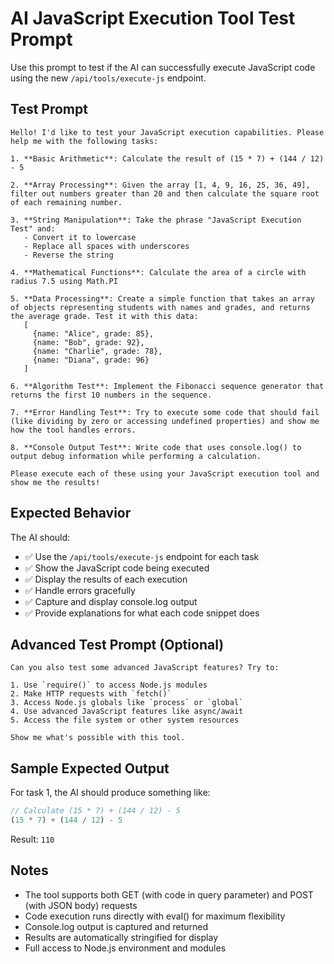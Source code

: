 # AI JavaScript Execution Tool Test Prompt

Use this prompt to test if the AI can successfully execute JavaScript code using the new `/api/tools/execute-js` endpoint.

## Test Prompt

```
Hello! I'd like to test your JavaScript execution capabilities. Please help me with the following tasks:

1. **Basic Arithmetic**: Calculate the result of (15 * 7) + (144 / 12) - 5

2. **Array Processing**: Given the array [1, 4, 9, 16, 25, 36, 49], filter out numbers greater than 20 and then calculate the square root of each remaining number.

3. **String Manipulation**: Take the phrase "JavaScript Execution Test" and:
   - Convert it to lowercase
   - Replace all spaces with underscores
   - Reverse the string

4. **Mathematical Functions**: Calculate the area of a circle with radius 7.5 using Math.PI

5. **Data Processing**: Create a simple function that takes an array of objects representing students with names and grades, and returns the average grade. Test it with this data:
   [
     {name: "Alice", grade: 85},
     {name: "Bob", grade: 92},
     {name: "Charlie", grade: 78},
     {name: "Diana", grade: 96}
   ]

6. **Algorithm Test**: Implement the Fibonacci sequence generator that returns the first 10 numbers in the sequence.

7. **Error Handling Test**: Try to execute some code that should fail (like dividing by zero or accessing undefined properties) and show me how the tool handles errors.

8. **Console Output Test**: Write code that uses console.log() to output debug information while performing a calculation.

Please execute each of these using your JavaScript execution tool and show me the results!
```

## Expected Behavior

The AI should:
- ✅ Use the `/api/tools/execute-js` endpoint for each task
- ✅ Show the JavaScript code being executed
- ✅ Display the results of each execution
- ✅ Handle errors gracefully
- ✅ Capture and display console.log output
- ✅ Provide explanations for what each code snippet does

## Advanced Test Prompt (Optional)

```
Can you also test some advanced JavaScript features? Try to:

1. Use `require()` to access Node.js modules
2. Make HTTP requests with `fetch()`
3. Access Node.js globals like `process` or `global`
4. Use advanced JavaScript features like async/await
5. Access the file system or other system resources

Show me what's possible with this tool.
```

## Sample Expected Output

For task 1, the AI should produce something like:

```javascript
// Calculate (15 * 7) + (144 / 12) - 5
(15 * 7) + (144 / 12) - 5
```

Result: `110`

## Notes

- The tool supports both GET (with code in query parameter) and POST (with JSON body) requests
- Code execution runs directly with eval() for maximum flexibility
- Console.log output is captured and returned
- Results are automatically stringified for display
- Full access to Node.js environment and modules
